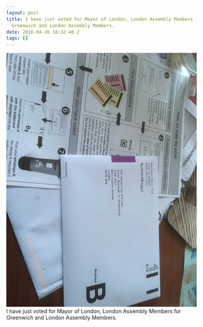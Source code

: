 ```yaml
---
layout: post
title: I have just voted for Mayor of London, London Assembly Members for
  Greenwich and London Assembly Members.
date: 2016-04-26 18:32:48 Z
tags: []
---
```

![](/media/2016/04/143439595902.jpg)
I have just voted for Mayor of London, London Assembly Members for Greenwich and London Assembly Members.
